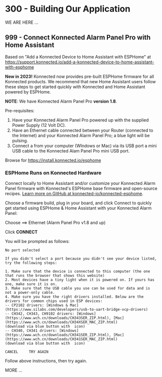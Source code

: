 # 300 - Building Our Application

WE ARE HERE ...




## 999 - Connect Konnected Alarm Panel Pro with Home Assistant

Based on "Add a Konnected Device to Home Assistant with ESPHome" at https://support.konnected.io/add-a-konnected-device-to-home-assistant-with-esphome

**New in 2023!** Konnected now provides pre-built ESPHome firmware for all Konnected products. We recommend that new Home Assistant users follow these steps to get started quickly with Konnected and Home Assistant powered by ESPHome.

**NOTE**: We have Konnected Alarm Panel Pro **version 1.8**.

Pre-requisites: 

1) Have your Konnected Alarm Panel Pro powered up with the supplied Power Supply (12 Volt DC).
2) Have an Ethernet cable connected between your Router (connected to the Internet) and your Konnected Alarm Panel Pro; a blue light will be pulsing.
3) Connect a from your computer (WIndows or Mac) via its USB port a mini USB cable to the Konnected Alam Panel Pro mini USB port.

Browse for https://install.konnected.io/esphome

### ESPHome Runs on Konnected Hardware

Connect locally to Home Assistant and/or customize your Konnected Alarm Panel firmware with Konnected's ESPHome base firmware and open-source recipes. [Learn more on GitHub at konnected-io/konnected-esphome](https://github.com/konnected-io/konnected-esphome).

Choose a firmware build, plug in your board, and click Connect to quickly get started using ESPHome & Home Assistant with your Konnected Alarm Panel:

Choose ==> Ethernet (Alarm Panel Pro v1.8 and up)

Click **CONNECT**

You will be prompted as follows:

```
No port selected

If you didn't select a port because you didn't see your device listed, try the following steps:

1. Make sure that the device is connected to this computer (the one that runs the browser that shows this website)
2. Most devices have a tiny light when it is powered on. If yours has one, make sure it is on.
3. Make sure that the USB cable you use can be used for data and is not a power-only cable.
4. Make sure you have the right drivers installed. Below are the drivers for common chips used in ESP devices:
-- CP2102 drivers: [Windows & Mac](https://www.silabs.com/developers/usb-to-uart-bridge-vcp-drivers)
-- CH342, CH343, CH9102 drivers: [Windows](https://www.wch.cn/downloads/CH343SER_ZIP.html), [Mac](https://www.wch.cn/downloads/CH34XSER_MAC_ZIP.html)
(download via blue button with  icon)
-- CH340, CH341 drivers: [Windows](https://www.wch.cn/downloads/CH341SER_ZIP.html), [Mac](https://www.wch.cn/downloads/CH341SER_MAC_ZIP.html)
(download via blue button with  icon)

CANCEL     TRY AGAIN
```

Follow above instructions, then try again.


MORE ...


